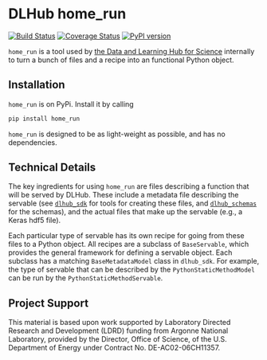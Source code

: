 # DLHub home_run

[![Build Status](https://travis-ci.org/DLHub-Argonne/home_run.svg?branch=master)](https://travis-ci.org/DLHub-Argonne/home_run)
[![Coverage Status](https://coveralls.io/repos/github/DLHub-Argonne/home_run/badge.svg?branch=master)](https://coveralls.io/github/DLHub-Argonne/home_run?branch=master)
[![PyPI version](https://badge.fury.io/py/home-run.svg)](https://badge.fury.io/py/home-run)

`home_run` is a tool used by [the Data and Learning Hub for Science](https://www.dlhub.org) internally to turn a bunch of files and a recipe into an functional Python object. 

## Installation

`home_run` is on PyPi. Install it by calling

```bash
pip install home_run
```

`home_run` is designed to be as light-weight as possible, and has no dependencies. 

## Technical Details

The key ingredients for using `home_run` are files describing a function that will be served by DLHub.
These include a metadata file describing the servable (see 
[`dlhub_sdk`](http://github.com/dlhub-argonne/dlhub_sdk) for tools for creating these files, 
and [`dlhub_schemas`](http://github.com/dlhub-argonne/dlhub_schemas) for the schemas), and
the actual files that make up the servable (e.g., a Keras hdf5 file).

Each particular type of servable has its own recipe for going from these files to a Python object.
All recipes are a subclass of `BaseServable`, which provides the general framework for defining a servable object.
Each subclass has a matching `BaseMetadataModel` class in `dlhub_sdk`.
For example, the type of servable that can be described by the `PythonStaticMethodModel` can be run by the `PythonStaticMethodServable`.
   
## Project Support
This material is based upon work supported by Laboratory Directed Research and Development (LDRD) funding from Argonne National Laboratory, provided by the Director, Office of Science, of the U.S. Department of Energy under Contract No. DE-AC02-06CH11357.

